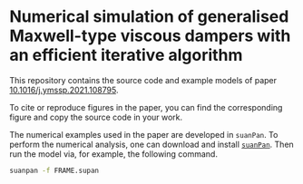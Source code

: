 # Numerical simulation of generalised Maxwell-type viscous dampers with an efficient iterative algorithm

This repository contains the source code and example models of paper [10.1016/j.ymssp.2021.108795](https://doi.org/10.1016/j.ymssp.2021.108795).

To cite or reproduce figures in the paper, you can find the corresponding figure and copy the source code in your work.

The numerical examples used in the paper are developed in `suanPan`. To perform the numerical analysis, one can download and install [`suanPan`](https://github.com/TLCFEM/suanPan). Then run the model via, for example, the following command.

```sh
suanpan -f FRAME.supan
```

